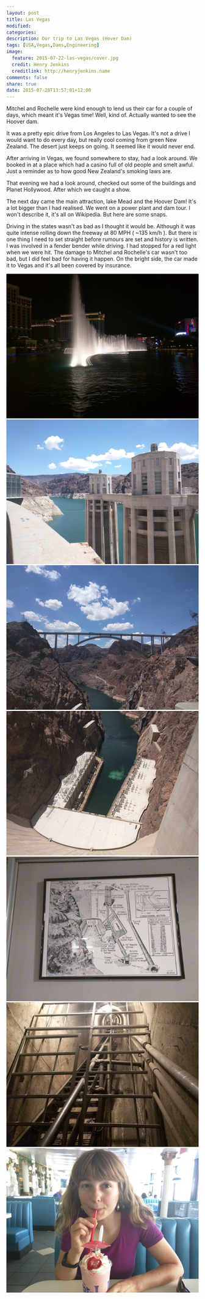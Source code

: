 ```yaml
---
layout: post
title: Las Vegas
modified:
categories:
description: Our trip to Las Vegas (Hover Dam)
tags: [USA,Vegas,Dams,Engineering]
image:
  feature: 2015-07-22-las-vegas/cover.jpg
  credit: Henry Jenkins
  creditlink: http://henryjenkins.name
comments: false
share: true
date: 2015-07-28T13:57:01+12:00
---
```

Mitchel and Rochelle were kind enough to lend us their car for a couple of
days, which meant it's Vegas time! Well, kind of. Actually wanted to see the
Hoover dam.

It was a pretty epic drive from Los Angeles to Las Vegas. It's not a drive I
would want to do every day, but really cool coming from green New Zealand. The
desert just keeps on going. It seemed like it would never end.

After arriving in Vegas, we found somewhere to stay, had a look around. We
booked in at a place which had a casino full of old people and smelt awful.
Just a reminder as to how good New Zealand's smoking laws are.

That evening we had a look around, checked out some of the buildings and Planet
Hollywood. After which we caught a show.

The next day came the main attraction, lake Mead and the Hoover Dam! It's a lot
bigger than I had realised. We went on a power plant and dam tour. I won't
describe it, it's all on Wikipedia. But here are some snaps.

Driving in the states wasn't as bad as I thought it would be. Although it was
quite intense rolling down the freeway at 80 MPH ( ~135 km/h ). But there is
one thing I need to set straight before rumours are set and history is written.
I was involved in a fender bender while driving. I had stopped for a red light
when we were hit. The damage to Mitchel and Rochelle's car wasn't too bad, but
I did feel bad for having it happen. On the bright side, the car made it to
Vegas and it's all been covered by insurance.

<img src="/images/2015-07-22-las-vegas/IMG_20150720_233224_640px.jpg" alt="Bellagio Fountains">

<img src="/images/2015-07-22-las-vegas/IMG_20150721_120053_640px.jpg" alt="Hoover dam intakes">

<img src="/images/2015-07-22-las-vegas/IMG_20150721_120651_640px.jpg" alt="Mike O'Callaghan–Pat Tillman Memorial Bridge">

<img src="/images/2015-07-22-las-vegas/IMG_20150721_120703_640px.jpg" alt="The dam">

<img src="/images/2015-07-22-las-vegas/IMG_20150721_131650_640px.jpg" alt="Dam build instructions">

<img src="/images/2015-07-22-las-vegas/IMG_20150721_134901_640px.jpg" alt="Dam stairs">

<img src="/images/2015-07-22-las-vegas/IMG_20150721_161904_640px.jpg" alt="Holly enjoying her shake">

